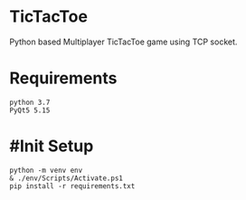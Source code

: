 # TicTacToe
Python  based Multiplayer TicTacToe game using TCP socket.

# **Requirements**
```
python 3.7
PyQt5 5.15
```

# **#Init Setup**
```
python -m venv env
& ./env/Scripts/Activate.ps1
pip install -r requirements.txt
```